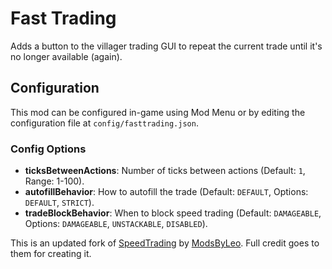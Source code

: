 # Fast Trading
Adds a button to the villager trading GUI to repeat the current trade until it's no longer available (again). 

## Configuration
This mod can be configured in-game using Mod Menu or by editing the configuration file at `config/fasttrading.json`.

### Config Options
- **ticksBetweenActions**: Number of ticks between actions (Default: `1`, Range: 1-100).
- **autofillBehavior**: How to autofill the trade (Default: `DEFAULT`, Options: `DEFAULT`, `STRICT`).
- **tradeBlockBehavior**: When to block speed trading (Default: `DAMAGEABLE`, Options: `DAMAGEABLE`, `UNSTACKABLE`, `DISABLED`).

This is an updated fork of [SpeedTrading](https://github.com/ModsByLeo/SpeedTrading) by [ModsByLeo](https://github.com/ModsByLeo). Full credit goes to them for creating it.
